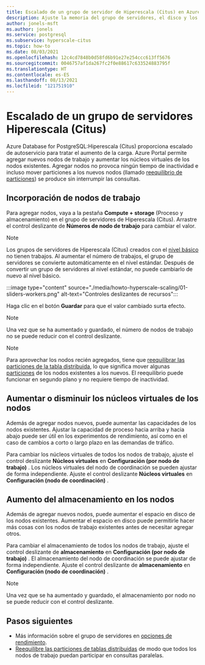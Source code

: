 ```yaml
---
title: Escalado de un grupo de servidor de Hiperescala (Citus) en Azure Database for PostgreSQL
description: Ajuste la memoria del grupo de servidores, el disco y los recursos de CPU para tratar un aumento de la carga
author: jonels-msft
ms.author: jonels
ms.service: postgresql
ms.subservice: hyperscale-citus
ms.topic: how-to
ms.date: 08/03/2021
ms.openlocfilehash: 12c4cd7848b0d58fd6b91e27e254ccc613ff5676
ms.sourcegitcommit: 0046757af1da267fc2f0e88617c633524883795f
ms.translationtype: HT
ms.contentlocale: es-ES
ms.lasthandoff: 08/13/2021
ms.locfileid: "121751910"
---
```

# <a name="scale-a-hyperscale-citus-server-group"></a>Escalado de un grupo de servidores Hiperescala (Citus)

Azure Database for PostgreSQL:Hiperescala (Citus) proporciona escalado de autoservicio para tratar el aumento de la carga. Azure Portal permite agregar nuevos nodos de trabajo y aumentar los núcleos virtuales de los nodos existentes. Agregar nodos no provoca ningún tiempo de inactividad e incluso mover particiones a los nuevos nodos (llamado [reequilibrio de particiones](howto-hyperscale-scale-rebalance.md)) se produce sin interrumpir las consultas.

## <a name="add-worker-nodes"></a>Incorporación de nodos de trabajo

Para agregar nodos, vaya a la pestaña **Compute + storage** (Proceso y almacenamiento) en el grupo de servidores de Hiperescala (Citus).  Arrastre el control deslizante de **Números de nodo de trabajo** para cambiar el valor.

> [!NOTE]
>
> Los grupos de servidores de Hiperescala (Citus) creados con el [nivel básico](concepts-hyperscale-tiers.md) no tienen trabajos. Al aumentar el número de trabajos, el grupo de servidores se convierte automáticamente en el nivel estándar.  Después de convertir un grupo de servidores al nivel estándar, no puede cambiarlo de nuevo al nivel básico.

:::image type="content" source="./media/howto-hyperscale-scaling/01-sliders-workers.png" alt-text="Controles deslizantes de recursos":::

Haga clic en el botón **Guardar** para que el valor cambiado surta efecto.

> [!NOTE]
> Una vez que se ha aumentado y guardado, el número de nodos de trabajo no se puede reducir con el control deslizante.

> [!NOTE]
> Para aprovechar los nodos recién agregados, tiene que [reequilibrar las particiones de la tabla distribuida](howto-hyperscale-scale-rebalance.md), lo que significa mover algunas [particiones](concepts-hyperscale-distributed-data.md#shards) de los nodos existentes a los nuevos. El reequilibrio puede funcionar en segundo plano y no requiere tiempo de inactividad.

## <a name="increase-or-decrease-vcores-on-nodes"></a>Aumentar o disminuir los núcleos virtuales de los nodos

Además de agregar nodos nuevos, puede aumentar las capacidades de los nodos existentes. Ajustar la capacidad de proceso hacia arriba y hacia abajo puede ser útil en los experimentos de rendimiento, así como en el caso de cambios a corto o largo plazo en las demandas de tráfico.

Para cambiar los núcleos virtuales de todos los nodos de trabajo, ajuste el control deslizante **Núcleos virtuales** en **Configuración (por nodo de trabajo)** . Los núcleos virtuales del nodo de coordinación se pueden ajustar de forma independiente. Ajuste el control deslizante **Núcleos virtuales** en **Configuración (nodo de coordinación)** .

## <a name="increase-storage-on-nodes"></a>Aumento del almacenamiento en los nodos

Además de agregar nuevos nodos, puede aumentar el espacio en disco de los nodos existentes. Aumentar el espacio en disco puede permitirle hacer más cosas con los nodos de trabajo existentes antes de necesitar agregar otros.

Para cambiar el almacenamiento de todos los nodos de trabajo, ajuste el control deslizante de **almacenamiento** en **Configuración (por nodo de trabajo)** . El almacenamiento del nodo de coordinación se puede ajustar de forma independiente. Ajuste el control deslizante de **almacenamiento** en **Configuración (nodo de coordinación)** .

> [!NOTE]
> Una vez que se ha aumentado y guardado, el almacenamiento por nodo no se puede reducir con el control deslizante.

## <a name="next-steps"></a>Pasos siguientes

- Más información sobre el grupo de servidores en [opciones de rendimiento](concepts-hyperscale-configuration-options.md).
- [Reequilibre las particiones de tablas distribuidas](howto-hyperscale-scale-rebalance.md) de modo que todos los nodos de trabajo puedan participar en consultas paralelas.
